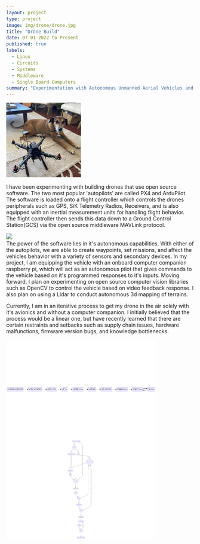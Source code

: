 ```yaml
---
layout: project
type: project
image: img/drone/drone.jpg
title: "Drone Build"
date: 07-01-2022 to Present
published: true
labels:
  - Linux
  - Circuits
  - Systems
  - Middleware
  - Single Board Computers
summary: "Experimentation with Autonomous Unmanned Aerial Vehicles and onboard computing"
---
```




<img width="200px" class="rounded float-start pe-4" src="../img/drone/drone_n_flynn_fixated.jpg">


I have been experimenting with building drones that use open source software. The two most popular 'autopilots' are called PX4 and ArduPilot. The software is loaded onto a flight controller which controls the drones peripherals such as GPS, SiK Telemetry Radios, Receivers, and is also equipped with an inertial measurement units for handling flight behavior. The flight controller then sends this data down to a Ground Control Station(GCS) via the open source middleware MAVLink protocol. 
<div class="text-center p-4">
<img width="400px" class="img-thumbnail" src="https://ardupilot.org/copter/_images/Pixhawk-Inforgraphic2.jpg">
</div>
The power of the software lies in it's autonomous capabilities. With either of the autopilots, we are able to create waypoints, set missions, and affect the vehicles behavior with a variety of sensors and secondary devices. In my project, I am equipping the vehicle with an onboard computer companion raspberry pi, which will act as an autonomous pilot that gives commands to the vehicle based on it's programmed responses to it's inputs. Moving forward, I plan on experimenting on open source computer vision libraries such as OpenCV to control the vehicle based on video feedback response. I also plan on using a Lidar to conduct autonomous 3d mapping of terrains.

Currently, I am in an iterative process to get my drone in the air solely with it's avionics and without a computer companion. I initially believed that the process would be a linear one, but have recently learned that there are certain restraints and setbacks such as supply chain issues, hardware malfunctions, firmware version bugs, and knowledge bottlenecks.

<div class="text-center p-4">
<img width="400px" class="img-thumbnail" src="../img/drone/drone-build-process.png">
</div>

<div class="text-center p-4">
<img width="400px" class="img-thumbnail" src="../img/drone/drone-build-process-actual.png">
</div>


